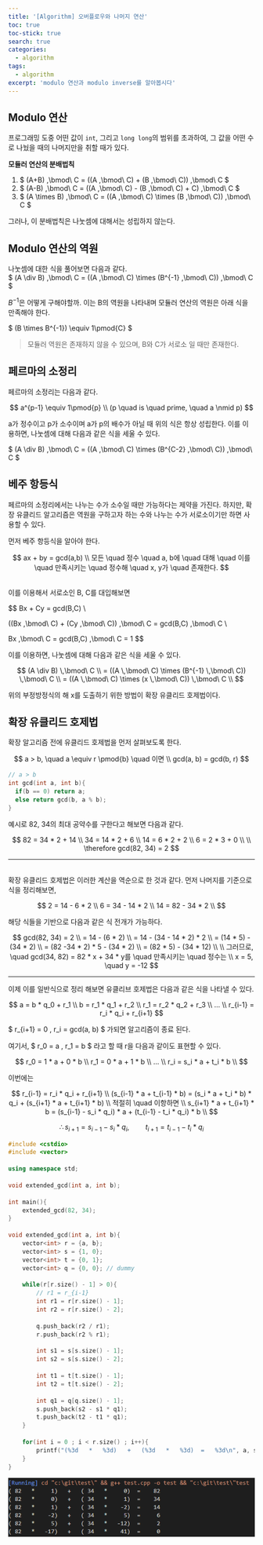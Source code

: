 ```yaml
---
title: '[Algorithm] 오버플로우와 나머지 연산'
toc: true
toc-stick: true
search: true
categories:
  - algorithm
tags:
  - algorithm
excerpt: 'modulo 연산과 modulo inverse를 알아봅시다'
---
```


## Modulo 연산  

프로그래밍 도중 어떤 값이 ```int```, 그리고 ```long long```의 범위를 초과하여, 그 값을 어떤 수로 나눴을 때의 나머지만을 취할 때가 있다.

**모듈러 연산의 분배법칙**

1. $ (A+B) \,\bmod\ C = ((A \,\bmod\ C) + (B \,\bmod\ C)) \,\bmod\ C $
2. $ (A-B) \,\bmod\ C = ((A \,\bmod\ C) - (B \,\bmod\ C) + C) \,\bmod\ C $
3. $ (A \times B) \,\bmod\ C = ((A \,\bmod\ C) \times (B \,\bmod\ C)) \,\bmod\ C $

그러나, 이 분배법칙은 나눗셈에 대해서는 성립하지 않는다.  

## Modulo 연산의 역원

나눗셈에 대한 식을 풀어보면 다음과 같다.  
$ (A \div B) \,\bmod\ C = ((A \,\bmod\ C) \times (B^{-1} \,\bmod\ C)) \,\bmod\ C $

$B^{-1}$은 어떻게 구해야할까. 이는 B의 역원을 나타내며 모듈러 연산의 역원은 아래 식을 만족해야 한다.

$ (B \times B^{-1}) \equiv 1\pmod{C} $  
> 모듈러 역원은 존재하지 않을 수 있으며, B와 C가 서로소 일 때만 존재한다.


## 페르마의 소정리

페르마의 소정리는 다음과 같다.

$$
a^{p-1} \equiv 1\pmod{p}   \\    (p \quad is \quad prime, \quad a \nmid p)
$$

a가 정수이고 p가 소수이며 a가 p의 배수가 아닐 때 위의 식은 항상 성립한다.
이를 이용하면, 나눗셈에 대해 다음과 같은 식을 세울 수 있다.

$ (A \div B) \,\bmod\ C = ((A \,\bmod\ C) \times (B^{C-2} \,\bmod\ C)) \,\bmod\ C $

## 베주 항등식

페르마의 소정리에서는 나누는 수가 소수일 때만 가능하다는 제약을 가진다.
하지만, 확장 유클리드 알고리즘은 역원을 구하고자 하는 수와 나누는 수가 서로소이기만 하면 사용할 수 있다.  

먼저 베주 항등식을 알아야 한다.

$$
ax + by = gcd(a,b) \\
모든 \quad 정수 \quad a, b에 \quad 대해 \quad 이를 \quad 만족시키는 \quad 정수해 \quad x, y가 \quad 존재한다.
$$  

<br/>
이를 이용해서 서로소인 B, C를 대입해보면

$$
Bx + Cy = gcd(B,C) \\

((Bx \,\bmod\ C) + (Cy \,\bmod\ C)) \,\bmod\ C = gcd(B,C) \,\bmod\ C \\

 Bx \,\bmod\ C = gcd(B,C) \,\bmod\ C = 1
$$

이를 이용하면, 나눗셈에 대해 다음과 같은 식을 세울 수 있다.  

$$
(A \div B) \,\bmod\ C \\
= ((A \,\bmod\ C) \times (B^{-1} \,\bmod\ C)) \,\bmod\ C \\ 
= ((A \,\bmod\ C) \times (x \,\bmod\ C)) \,\bmod\ C \\
$$

위의 부정방정식의 해 x를 도출하기 위한 방법이 확장 유클리드 호제법이다.


## 확장 유클리드 호제법

확장 알고리즘 전에 유클리드 호제법을 먼저 살펴보도록 한다.

$$
a > b, \quad a \equiv  r \pmod{b} \quad 이면 \\
gcd(a, b) = gcd(b, r)
$$

``` cpp
// a > b
int gcd(int a, int b){
  if(b == 0) return a;
  else return gcd(b, a % b);
}
```

예시로 82, 34의 최대 공약수를 구한다고 해보면 다음과 같다.
<br/>

$$
82 = 34 * 2 + 14 \\
34 = 14 * 2 + 6 \\
14 = 6 * 2 + 2 \\
6 = 2 * 3 + 0 \\
\\
\therefore gcd(82, 34) = 2
$$

---------------------
<br/>
확장 유클리드 호제법은 이러한 계산을 역순으로 한 것과 같다.  
먼저 나머지를 기준으로 식을 정리해보면,  

$$
2 = 14 - 6 * 2 \\
6 = 34 - 14 * 2 \\
14 = 82 - 34 * 2 \\
$$

해당 식들을 기반으로 다음과 같은 식 전개가 가능하다.

$$
gcd(82, 34) = 2 \\
= 14 - (6 * 2) \\
= 14 - (34 - 14 * 2) * 2 \\
= (14 * 5) - (34 * 2) \\
= (82 -34 * 2) * 5 - (34 * 2) \\
= (82 * 5) - (34 * 12) \\
\\
그러므로, \quad gcd(34, 82) = 82 * x + 34 * y를 \quad 만족시키는 \quad 정수는 \\
x = 5, \quad y = -12
$$

---------------------

이제 이를 일반식으로 정리 해보면 유클리브 호제법은 다음과 같은 식을 나타낼 수 있다.

$$
a = b * q_0 + r_1 \\
b = r_1 * q_1 + r_2 \\
r_1 = r_2 * q_2 + r_3 \\
... \\
r_{i-1} = r_i * q_i + r_{i+1} 
$$

$ r_{i+1} = 0 , r_i = gcd(a, b) $ 가되면 알고리즘이 종료 된다. 


여기서, $ r_0 = a , r_1 = b $ 라고 할 때 r을 다음과 같이도 표현할 수 있다.

$$
r_0 = 1 * a + 0 * b \\
r_1 = 0 * a + 1 * b \\
... \\
r_i = s_i * a + t_i * b \\
$$

이번에는

$$
r_{i-1} = r_i * q_i + r_{i+1} \\ 
(s_{i-1} * a + t_{i-1} * b) = (s_i * a + t_i * b) * q_i + (s_{i+1} * a + t_{i+1} * b) \\
적절히 \quad 이항하면 \\
s_{i+1} * a + t_{i+1} * b = (s_{i-1} - s_i * q_i) * a + (t_{i-1} - t_i * q_i) * b \\
$$

$$
\therefore s_{i+1} = s_{i-1} - s_i * q_i, \quad \quad t_{i+1} = t_{i-1} - t_i * q_i
$$

``` cpp
#include <cstdio>
#include <vector>

using namespace std;

void extended_gcd(int a, int b);

int main(){
	extended_gcd(82, 34);
}

void extended_gcd(int a, int b){
	vector<int> r = {a, b};
	vector<int> s = {1, 0};
	vector<int> t = {0, 1};
	vector<int> q = {0, 0}; // dummy

	while(r[r.size() - 1] > 0){
		// r1 = r_{i-1}
		int r1 = r[r.size() - 1];
		int r2 = r[r.size() - 2];
		
		q.push_back(r2 / r1);
		r.push_back(r2 % r1);
		
		int s1 = s[s.size() - 1];
		int s2 = s[s.size() - 2];
			
		int t1 = t[t.size() - 1];
		int t2 = t[t.size() - 2];
		
		int q1 = q[q.size() - 1];
		s.push_back(s2 - s1 * q1);
		t.push_back(t2 - t1 * q1);
	}
	
	for(int i = 0 ; i < r.size() ; i++){
		printf("(%3d   *   %3d)   +   (%3d   *   %3d)  =   %3d\n", a, s[i], b, t[i], r[i]);
	}
}
```

![extended_gcd_result](/assets/images/algorithm/extended_gcd.png)
